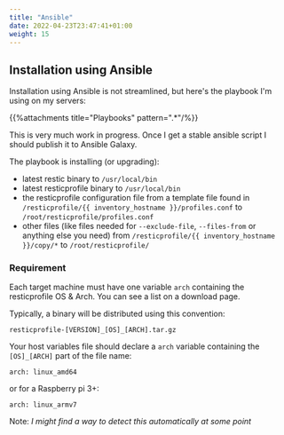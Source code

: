 ```yaml
---
title: "Ansible"
date: 2022-04-23T23:47:41+01:00
weight: 15
---
```


## Installation using Ansible

Installation using Ansible is not streamlined, but here's the playbook I'm using on my servers:

{{%attachments title="Playbooks" pattern=".*"/%}}

This is very much work in progress. Once I get a stable ansible script I should publish it to Ansible Galaxy.

The playbook is installing (or upgrading):

* latest restic binary to `/usr/local/bin`
* latest resticprofile binary to `/usr/local/bin`
* the resticprofile configuration file from a template file found in `/resticprofile/{{ inventory_hostname }}/profiles.conf` to `/root/resticprofile/profiles.conf`
* other files (like files needed for `--exclude-file`, `--files-from` or anything else you need) from `/resticprofile/{{ inventory_hostname }}/copy/*` to `/root/resticprofile/`

### Requirement

Each target machine must have one variable `arch` containing the resticprofile OS & Arch. You can see a list on a download page.

Typically, a binary will be distributed using this convention:

`resticprofile-[VERSION]_[OS]_[ARCH].tar.gz`

Your host variables file should declare a `arch` variable containing the `[OS]_[ARCH]` part of the file name:

```
arch: linux_amd64
```

or for a Raspberry pi 3+:

```
arch: linux_armv7
```

Note: _I might find a way to detect this automatically at some point_
